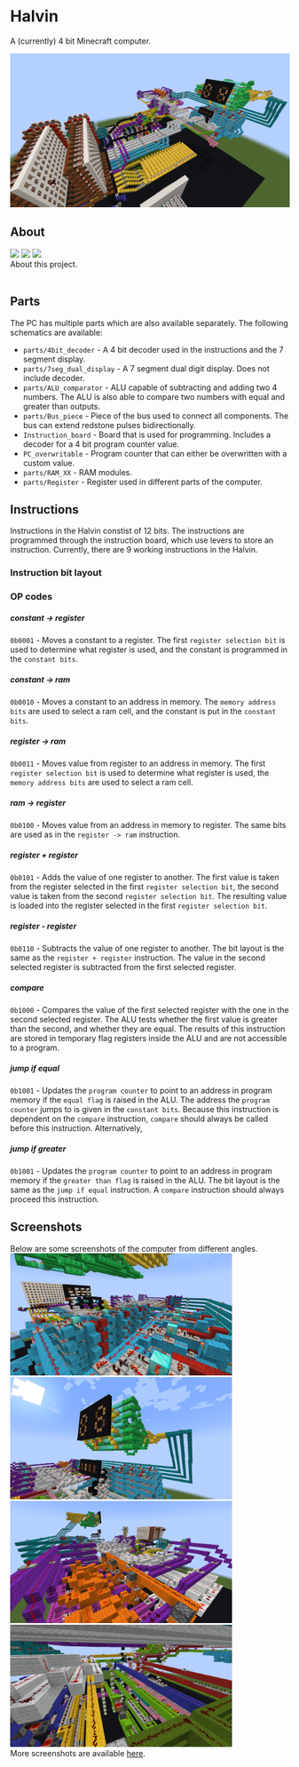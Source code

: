 # Halvin
A (currently) 4 bit Minecraft computer.

<img alt="PC Overview" src="img/pc-main.png">

## About
<img src="https://img.shields.io/badge/build-passing-brightgreen" /> <img src="https://img.shields.io/badge/coverage-78%25-yellowgreen" /> <img src="https://img.shields.io/badge/contributors-4-brightgreen" /><br>
About this project.<br><br>

## Parts
The PC has multiple parts which are also available separately. The following schematics are available:
- `parts/4bit_decoder` - A 4 bit decoder used in the instructions and the 7 segment display.
- `parts/7seg_dual_display` - A 7 segment dual digit display. Does not include decoder.
- `parts/ALU_comparator` - ALU capable of subtracting and adding two 4 numbers. The ALU is also able to compare two numbers with equal and greater than outputs.
- `parts/Bus_piece` - Piece of the bus used to connect all components. The bus can extend redstone pulses bidirectionally.
- `Instruction_board` - Board that is used for programming. Includes a decoder for a 4 bit program counter value.
- `PC_overwritable` - Program counter that can either be overwritten with a custom value.
- `parts/RAM_XX` - RAM modules.
- `parts/Register` - Register used in different parts of the computer.

## Instructions
Instructions in the Halvin constist of 12 bits. The instructions are programmed through the instruction board, which use levers to store an instruction. Currently, there are 9 working instructions in the Halvin.

### Instruction bit layout

### OP codes

##### constant -> register
`0b0001` - Moves a constant to a register. The first `register selection bit` is used to determine what register is used, and the constant is programmed in the `constant bits`.
##### constant -> ram 
`0b0010` - Moves a constant to an address in memory. The `memory address bits` are used to select a ram cell, and the constant is put in the `constant bits`.
##### register -> ram 
`0b0011` - Moves value from register to an address in memory. The first `register selection bit` is used to determine what register is used, the `memory address bits` are used to select a ram cell.
##### ram -> register 
`0b0100` - Moves value from an address in memory to register. The same bits are used as in the `register -> ram` instruction.
##### register + register
`0b0101` - Adds the value of one register to another. The first value is taken from the register selected in the first `register selection bit`, the second value is taken from the second `register selection bit`. The resulting value is loaded into the register selected in the first `register selection bit`.
##### register - register
`0b0110` - Subtracts the value of one register to another. The bit layout is the same as the `register + register` instruction. The value in the second selected register is subtracted from the first selected register.
##### compare
`0b1000` - Compares the value of the first selected register with the one in the second selected register. The ALU tests whether the first value is greater than the second, and whether they are equal. The results of this instruction are stored in temporary flag registers inside the ALU and are not accessible to a program.
##### jump if equal
`0b1001` - Updates the `program counter` to point to an address in program memory if the `equal flag` is raised in the ALU. The address the `program counter` jumps to is given in the `constant bits`. Because this instruction is dependent on the `compare` instruction, `compare` should always be called before this instruction. Alternatively, 
##### jump if greater
`0b1001` - Updates the `program counter` to point to an address in program memory if the `greater than flag` is raised in the ALU. The bit layout is the same as the `jump if equal` instruction. A `compare` instruction should always proceed this instruction.





## Screenshots
<p>Below are some screenshots of the computer from different angles.<br>
  <img alt="PC RAM" src="img/pc-ram.png" width="400">
  <img alt="PC Screens" src="img/pc-digit-binary-screens.png" width="400">
  <img alt="PC ALU" src="img/pc-alu-and-bus.png" width="400">
  <img alt="PC Instructions" src="img/pc-instructions.png" width="400"><br>
  More screenshots are available <a href="https://github.com/gideon-pol/HalvinPC/wiki/Screenshots">here</a>.
</p>
